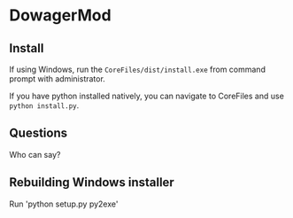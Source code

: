 # DowagerMod

## Install
If using Windows, run the `CoreFiles/dist/install.exe` from command prompt with administrator.

If you have python installed natively, you can navigate to CoreFiles and use `python install.py`.

## Questions
Who can say?

## Rebuilding Windows installer

Run 'python setup.py py2exe'